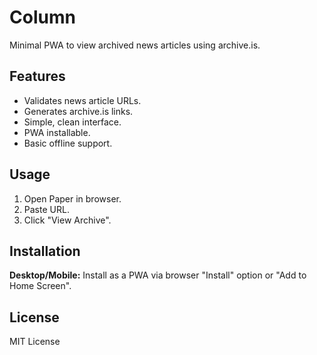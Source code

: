 # Column

Minimal PWA to view archived news articles using archive.is.

## Features

- Validates news article URLs.
- Generates archive.is links.
- Simple, clean interface.
- PWA installable.
- Basic offline support.

## Usage

1. Open Paper in browser.
2. Paste URL.
3. Click "View Archive".

## Installation

**Desktop/Mobile:** Install as a PWA via browser "Install" option or "Add to Home Screen".

## License

MIT License 
